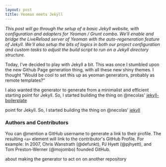 ```yaml
---
layout: post
title: Yeoman meets Jekyll
---
```


*This post will go through the setup of a basic Jekyll website, with
configuration and adapters for Yeoman / Grunt combo. We'll enable and bridge
the LiveReload server of Yeoman with the auto-regeneration feature of Jekyll.
We'll also setup the bits of logics in both our project configuration and
custom tasks to adjust the build script to run on a Jekyll directory
structure.*

Today, I've decided to play with Jekyll a bit. This was once I stumbled upon
the new Github Page generation thing, with all these new shiny themes. I
thought "Would be cool to set this up as yeoman generators, probably as remote
templates?"

I also wanted the generator to generate from a minimalist and efficient starting
point for Jekyll. So, I started building the thing on @necolas'
[jekyll-boilerplate](https://github.com/necolas/jekyll-boilerplate)

point for Jekyll. So, I started building the thing on @necolas' [jekyll](https://github.com/necolas/jekyll-boilerplate)

### Authors and Contributors
You can @mention a GitHub username to generate a link to their profile. The resulting `<a>` element will link to the contributor's GitHub Profile. For example: In 2007, Chris Wanstrath (@defunkt), PJ Hyett (@pjhyett), and Tom Preston-Werner (@mojombo) founded GitHub.

about making the generator to act on on another repository
